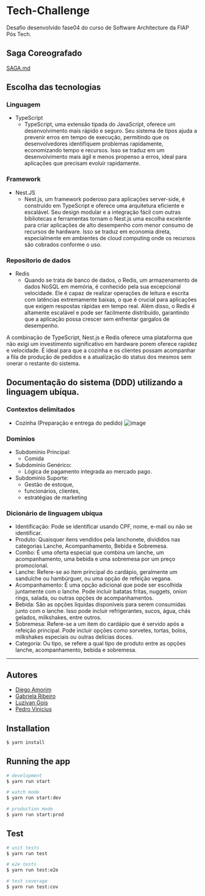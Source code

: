 # Tech-Challenge

Desafio desenvolvido fase04 do curso de Software Architecture da FIAP Pós Tech.

## Saga Coreografado
[SAGA.md](https://github.com/PedroVCorsino/Tech-Challenge-Producao/blob/main/SAGA.md) 

## Escolha das tecnologias
### Linguagem
- TypeScript
    - TypeScript, uma extensão tipada do JavaScript, oferece um desenvolvimento mais rápido e seguro. Seu sistema de tipos ajuda a prevenir erros em tempo de execução, permitindo que os desenvolvedores identifiquem problemas rapidamente, economizando tempo e recursos. Isso se traduz em um desenvolvimento mais ágil e menos propenso a erros, ideal para aplicações que precisam evoluir rapidamente.

### Framework
- Nest.JS
  - Nest.js, um framework poderoso para aplicações server-side, é construído em TypeScript e oferece uma arquitetura eficiente e escalável. Seu design modular e a integração fácil com outras bibliotecas e ferramentas tornam o Nest.js uma escolha excelente para criar aplicações de alto desempenho com menor consumo de recursos de hardware. Isso se traduz em economia direta, especialmente em ambientes de cloud computing onde os recursos são cobrados conforme o uso.

### Repositorio de dados
- Redis
    - Quando se trata de banco de dados, o Redis, um armazenamento de dados NoSQL em memória, é conhecido pela sua excepcional velocidade. Ele é capaz de realizar operações de leitura e escrita com latências extremamente baixas, o que é crucial para aplicações que exigem respostas rápidas em tempo real. Além disso, o Redis é altamente escalável e pode ser facilmente distribuído, garantindo que a aplicação possa crescer sem enfrentar gargalos de desempenho.

A combinação de TypeScript, Nest.js e Redis oferece uma plataforma que não exigi um investimento significativo em hardware porem oferece rapidez e velocidade. É ideal para que a cozinha e os clientes possam acompanhar a fila de produção de pedidos e a atualização do status dos mesmos sem onerar o restante do sistema. 

## Documentação do sistema (DDD) utilizando a linguagem ubíqua.
### Contextos delimitados
- Cozinha (Preparação e entrega do pedido)
  ![image](https://github.com/PedroVCorsino/Tech-Challenge/assets/61948860/823b0576-5524-4397-9411-6805505dfb85)

### Domínios
- Subdomínio Principal:
    - Comida
- Subdomínio Genérico:
    - Lógica de pagamento integrada ao mercado pago.
- Subdomínio Suporte:
    - Gestão de estoque,
    - funcionários, clientes,
    - estratégias de marketing


### Dicionário de linguagem ubíqua
- Identificação: Pode se identificar usando CPF, nome, e-mail ou não se identificar.
- Produto: Quaisquer itens vendidos pela lanchonete, divididos nas categorias Lanche, Acompanhamento, Bebida e Sobremesa.
- Combo: É uma oferta especial que combina um lanche, um acompanhamento, uma bebida e uma sobremesa por um preço promocional.
- Lanche: Refere-se ao item principal do cardápio, geralmente um sanduíche ou hambúrguer, ou uma opção de refeição vegana.
 - Acompanhamento: É uma opção adicional que pode ser escolhida juntamente com o lanche. Pode incluir batatas fritas, nuggets, onion rings, salada, ou outras opções de acompanhamentos.
- Bebida: São as opções líquidas disponíveis para serem consumidas junto com o lanche. Isso pode incluir refrigerantes, sucos, água, chás gelados, milkshakes, entre outros.
- Sobremesa: Refere-se a um item do cardápio que é servido após a refeição principal. Pode incluir opções como sorvetes, tortas, bolos, milkshakes especiais ou outras delícias doces.
- Categoria: Ou tipo, se refere a qual tipo de produto entre as opções lanche, acompanhamento, bebida e sobremesa.
---
  

## Autores
- [Diego Amorim](https://github.com/dieg0amorim)
- [Gabriela Ribeiro](https://github.com/gabsribeiro)
- [Luzivan Gois](https://github.com/luzivanmgois)
- [Pedro Vinicius](https://github.com/PedroVCorsino)

## Installation

```bash
$ yarn install
```

## Running the app

```bash
# development
$ yarn run start

# watch mode
$ yarn run start:dev

# production mode
$ yarn run start:prod
```

## Test

```bash
# unit tests
$ yarn run test

# e2e tests
$ yarn run test:e2e

# test coverage
$ yarn run test:cov
```
